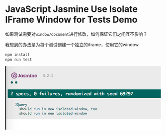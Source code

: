 JavaScript Jasmine Use Isolate IFrame Window for Tests Demo
===========================================================

如果测试需要对`window/document`进行修改，如何保证它们之间互不影响？

我想到的办法是为每个测试创建一个独立的iframe，使用它的window

```
npm install
npm run test
```

![demo](./images/demo.jpg)

